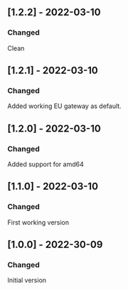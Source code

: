 
## [1.2.2] - 2022-03-10
### Changed
 Clean

## [1.2.1] - 2022-03-10
### Changed
 Added working EU gateway as default.

## [1.2.0] - 2022-03-10
### Changed
 Added support for amd64

## [1.1.0] - 2022-03-10
### Changed
 First working version

## [1.0.0] - 2022-30-09
### Changed
 Initial version
